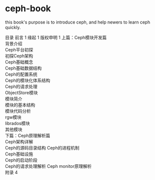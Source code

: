 # ceph-book
this book's purpose is to introduce ceph, and help newers to learn ceph quickly.

目录
前言	1
缘起	1
版权申明	1
上篇：Ceph模块开发篇	
背景介绍		
Ceph平台初探		
初探Ceph架构		
Ceph基础概念		
Ceph基础数据结构	
Ceph的配置系统		
Ceph的模块化体系结构	
Ceph的请求处理		
ObjectStore模块		
模块简介		
模块的基本结构		
模块代码分析		
rgw模块			
librados模块		
其他模块		
下篇：Ceph原理解析篇	
Ceph架构详解		
Ceph的源码目录结构	
Ceph的进程机制		
Ceph基础设施		
Ceph的启动阶段		
Ceph的请求处理解析	
Ceph monitor原理解析	
附录 4


